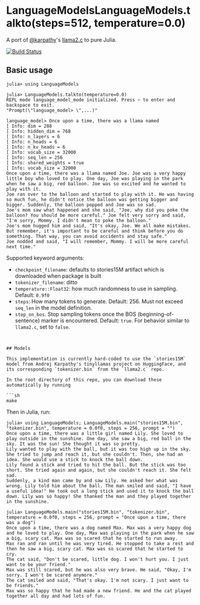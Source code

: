 # LanguageModelsLanguageModels.talkto(steps=512, temperature=0.0)

A port of
[@karpathy](https://github.com/karpathy)'s
[llama2.c](https://github.com/karpathy/llama2.c)
to pure Julia.

[![Build Status](https://github.com/rai-llc/LanguageModels.jl/actions/workflows/CI.yml/badge.svg?branch=main)](https://github.com/rai-llc/LanguageModels.jl/actions/workflows/CI.yml?query=branch%3Amain)

## Basic usage

```julia-repl
julia> using LanguageModels

julia> LanguageModels.talkto(temperature=0.0)
REPL mode language_model_mode initialized. Press ~ to enter and backspace to exit.
"Prompt(\"language_model> \",...)"

language_model> Once upon a time, there was a llama named
[ Info: dim = 288
[ Info: hidden_dim = 768
[ Info: n_layers = 6
[ Info: n_heads = 6
[ Info: n_kv_heads = 6
[ Info: vocab_size = 32000
[ Info: seq_len = 256
[ Info: shared_weights = true
[ Info: vocab_size = 32000
Once upon a time, there was a llama named Joe. Joe was a very happy little boy who loved to play. One day, Joe was playing in the park when he saw a big, red balloon. Joe was so excited and he wanted to play with it.
Joe ran over to the balloon and started to play with it. He was having so much fun, he didn't notice the balloon was getting bigger and bigger. Suddenly, the balloon popped and Joe was so sad.
Joe's mom saw what happened and she said, "Joe, why did you poke the balloon? You should be more careful." Joe felt very sorry and said, "I'm sorry, Mommy. I didn't mean to poke the balloon."
Joe's mom hugged him and said, "It's okay, Joe. We all make mistakes. But remember, it's important to be careful and think before you do something. That way, you can avoid accidents and stay safe."
Joe nodded and said, "I will remember, Mommy. I will be more careful next time."
```

Supported keyword arguments:
- `checkpoint_filename`: defaults to stories15M artifact which is downloaded when package is built
- `tokenizer_filename`: ditto
- `temperature::Float32`: how much randomness to use in sampling. Default: `0.9f0`
- `steps`: How many tokens to generate. Default: 256. Must not exceed `seq_len` in the model definition.
- `stop_on_bos`. Stop sampling tokens once the BOS (beginning-of-sentence) marker is encountered. Default: `true`. For behavior similar to `llama2.c`, set to `false`.
```


## Models

This implementation is currently hard-coded to use the `stories15M` model from Andrej Karpathy's tinyllamas project on HuggingFace, and its corresponding `tokenizer.bin` from the `llama2.c` repo.

In the root directory of this repo, you can download these automatically by running

```sh
make
``` 

Then in Julia, run:

```julia-repl
julia> using LanguageModels; LanguageModels.main("stories15M.bin", "tokenizer.bin", temperature = 0.0f0, steps = 256, prompt = "")
Once upon a time, there was a little girl named Lily. She loved to play outside in the sunshine. One day, she saw a big, red ball in the sky. It was the sun! She thought it was so pretty.
Lily wanted to play with the ball, but it was too high up in the sky. She tried to jump and reach it, but she couldn't. Then, she had an idea. She would use a stick to knock the ball down.
Lily found a stick and tried to hit the ball. But the stick was too short. She tried again and again, but she couldn't reach it. She felt sad.
Suddenly, a kind man came by and saw Lily. He asked her what was wrong. Lily told him about the ball. The man smiled and said, "I have a useful idea!" He took out a long stick and used it to knock the ball down. Lily was so happy! She thanked the man and they played together in the sunshine.
```

```julia-repl
julia> LanguageModels.main("stories15M.bin", "tokenizer.bin", temperature = 0.0f0, steps = 256, prompt = "Once upon a time, there was a dog")
Once upon a time, there was a dog named Max. Max was a very happy dog and he loved to play. One day, Max was playing in the park when he saw a big, scary cat. Max was so scared that he started to run away.
Max ran and ran until he was very tired. He stopped to take a rest and then he saw a big, scary cat. Max was so scared that he started to cry.
The cat said, "Don't be scared, little dog. I won't hurt you. I just want to be your friend."
Max was still scared, but he was also very brave. He said, "Okay, I'm sorry. I won't be scared anymore."
The cat smiled and said, "That's okay. I'm not scary. I just want to be friends."
Max was so happy that he had made a new friend. He and the cat played together all day and had lots of fun.
````
